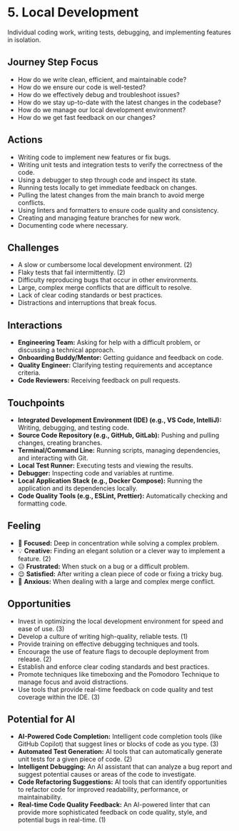 # 5. Local Development

Individual coding work, writing tests, debugging, and implementing features in isolation.

## Journey Step Focus

*   How do we write clean, efficient, and maintainable code?
*   How do we ensure our code is well-tested?
*   How do we effectively debug and troubleshoot issues?
*   How do we stay up-to-date with the latest changes in the codebase?
*   How do we manage our local development environment?
*   How do we get fast feedback on our changes?

## Actions

*   Writing code to implement new features or fix bugs.
*   Writing unit tests and integration tests to verify the correctness of the code.
*   Using a debugger to step through code and inspect its state.
*   Running tests locally to get immediate feedback on changes.
*   Pulling the latest changes from the main branch to avoid merge conflicts.
*   Using linters and formatters to ensure code quality and consistency.
*   Creating and managing feature branches for new work.
*   Documenting code where necessary.

## Challenges

*   A slow or cumbersome local development environment. (2)
*   Flaky tests that fail intermittently. (2)
*   Difficulty reproducing bugs that occur in other environments.
*   Large, complex merge conflicts that are difficult to resolve.
*   Lack of clear coding standards or best practices.
*   Distractions and interruptions that break focus.

## Interactions

*   **Engineering Team:** Asking for help with a difficult problem, or discussing a technical approach.
*   **Onboarding Buddy/Mentor:** Getting guidance and feedback on code.
*   **Quality Engineer:** Clarifying testing requirements and acceptance criteria.
*   **Code Reviewers:** Receiving feedback on pull requests.

## Touchpoints

*   **Integrated Development Environment (IDE) (e.g., VS Code, IntelliJ):** Writing, debugging, and testing code.
*   **Source Code Repository (e.g., GitHub, GitLab):** Pushing and pulling changes, creating branches.
*   **Terminal/Command Line:** Running scripts, managing dependencies, and interacting with Git.
*   **Local Test Runner:** Executing tests and viewing the results.
*   **Debugger:** Inspecting code and variables at runtime.
*   **Local Application Stack (e.g., Docker Compose):** Running the application and its dependencies locally.
*   **Code Quality Tools (e.g., ESLint, Prettier):** Automatically checking and formatting code.

## Feeling

*   🤔 **Focused:** Deep in concentration while solving a complex problem.
*   💡 **Creative:** Finding an elegant solution or a clever way to implement a feature. (2)
*   😥 **Frustrated:** When stuck on a bug or a difficult problem.
*   😌 **Satisfied:** After writing a clean piece of code or fixing a tricky bug.
*   😬 **Anxious:** When dealing with a large and complex merge conflict.

## Opportunities

*   Invest in optimizing the local development environment for speed and ease of use. (3)
*   Develop a culture of writing high-quality, reliable tests. (1)
*   Provide training on effective debugging techniques and tools.
*   Encourage the use of feature flags to decouple deployment from release. (2)
*   Establish and enforce clear coding standards and best practices.
*   Promote techniques like timeboxing and the Pomodoro Technique to manage focus and avoid distractions.
*   Use tools that provide real-time feedback on code quality and test coverage within the IDE. (3)

## Potential for AI

*   **AI-Powered Code Completion:** Intelligent code completion tools (like GitHub Copilot) that suggest lines or blocks of code as you type. (3)
*   **Automated Test Generation:** AI tools that can automatically generate unit tests for a given piece of code. (2)
*   **Intelligent Debugging:** An AI assistant that can analyze a bug report and suggest potential causes or areas of the code to investigate.
*   **Code Refactoring Suggestions:** AI tools that can identify opportunities to refactor code for improved readability, performance, or maintainability.
*   **Real-time Code Quality Feedback:** An AI-powered linter that can provide more sophisticated feedback on code quality, style, and potential bugs in real-time. (1)
